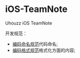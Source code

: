 # iOS-TeamNote
Uhouzz iOS TeamNote


开发规范：

* [编码命名规范](../CodeStyle/CodeStyle_Naming.md)代码命名;
* [编码格式规范](../CodeStyle/CodeStyle_Formating.md)格式化方面的内容;